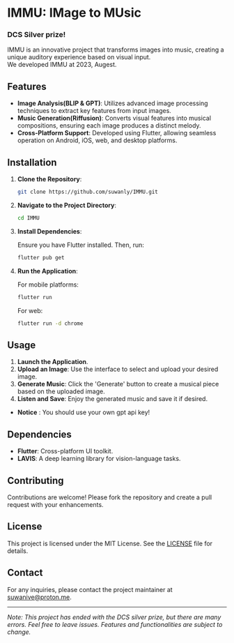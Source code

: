 # IMMU: IMage to MUsic
### DCS Silver prize!

IMMU is an innovative project that transforms images into music, creating a unique auditory experience based on visual input.  
We developed IMMU at 2023, Augest. 

## Features

- **Image Analysis(BLIP & GPT)**: Utilizes advanced image processing techniques to extract key features from input images.
- **Music Generation(Riffusion)**: Converts visual features into musical compositions, ensuring each image produces a distinct melody.
- **Cross-Platform Support**: Developed using Flutter, allowing seamless operation on Android, iOS, web, and desktop platforms.

## Installation

1. **Clone the Repository**:

   ```bash
   git clone https://github.com/suwanly/IMMU.git
   ```

2. **Navigate to the Project Directory**:

   ```bash
   cd IMMU
   ```

3. **Install Dependencies**:

   Ensure you have Flutter installed. Then, run:

   ```bash
   flutter pub get
   ```

4. **Run the Application**:

   For mobile platforms:

   ```bash
   flutter run
   ```

   For web:

   ```bash
   flutter run -d chrome
   ```

## Usage

1. **Launch the Application**.
2. **Upload an Image**: Use the interface to select and upload your desired image.
3. **Generate Music**: Click the 'Generate' button to create a musical piece based on the uploaded image.
4. **Listen and Save**: Enjoy the generated music and save it if desired.
+ **Notice** : You should use your own gpt api key!

## Dependencies

- **Flutter**: Cross-platform UI toolkit.
- **LAVIS**: A deep learning library for vision-language tasks.

## Contributing

Contributions are welcome! Please fork the repository and create a pull request with your enhancements.

## License

This project is licensed under the MIT License. See the [LICENSE](https://github.com/suwanly/IMMU/blob/master/LICENSE) file for details.

## Contact

For any inquiries, please contact the project maintainer at suwanive@proton.me.

---

*Note: This project has ended with the DCS silver prize, but there are many errors. Feel free to leave issues. Features and functionalities are subject to change.*
